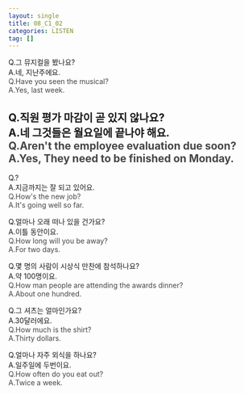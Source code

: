 ```yaml
---
layout: single
title: 08_C1_02
categories: LISTEN
tag: []
---
```


Q.그 뮤지컬을 봤나요?   
A.네, 지난주에요.   
<span style="color:#464646">
Q.Have you seen the musical?   
A.Yes, last week.   
</span>
   
Q.직원 평가 마감이 곧 있지 않나요?   
A.네 그것들은 월요일에 끝나야 해요.   
<span style="color:#464646">
Q.Aren't the employee evaluation due soon?   
A.Yes, They need to be finished on Monday.   
   -------------------------------------------
Q.?   
A.지금까지는 잘 되고 있어요.   
<span style="color:#464646">
Q.How's the new job?   
A.It's going well so far.   
</span>
   
Q.얼마나 오래 떠나 있을 건가요?   
A.이틀 동안이요.   
<span style="color:#464646">
Q.How long will you be away?   
A.For two days.   
</span>
   
Q.몇 명의 사람이 시상식 만찬에 참석하나요?   
A.약 100명이요.   
<span style="color:#464646">
Q.How man people are attending the awards dinner?   
A.About one hundred.   
</span>
   
Q.그 셔츠는 얼마인가요?   
A.30달러에요.   
<span style="color:#464646">
Q.How much is the shirt?   
A.Thirty dollars.   
</span>

Q.얼마나 자주 외식을 하나요?   
A.일주일에 두번이요.   
<span style="color:#464646">
Q.How often do you eat out?   
A.Twice a week.   
</span>